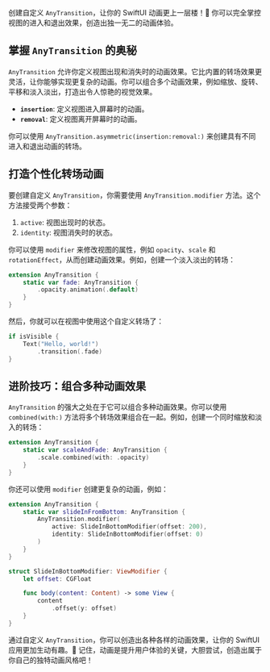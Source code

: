 ﻿创建自定义 `AnyTransition`，让你的 SwiftUI 动画更上一层楼！🚀 你可以完全掌控视图的进入和退出效果，创造出独一无二的动画体验。

## 掌握 `AnyTransition` 的奥秘

`AnyTransition` 允许你定义视图出现和消失时的动画效果。它比内置的转场效果更灵活，让你能够实现更复杂的动画。你可以组合多个动画效果，例如缩放、旋转、平移和淡入淡出，打造出令人惊艳的视觉效果。

*   **`insertion`**: 定义视图进入屏幕时的动画。
*   **`removal`**: 定义视图离开屏幕时的动画。

你可以使用 `AnyTransition.asymmetric(insertion:removal:)` 来创建具有不同进入和退出动画的转场。

## 打造个性化转场动画

要创建自定义 `AnyTransition`，你需要使用 `AnyTransition.modifier` 方法。这个方法接受两个参数：

1.  `active`: 视图出现时的状态。
2.  `identity`: 视图消失时的状态。

你可以使用 `modifier` 来修改视图的属性，例如 `opacity`、`scale` 和 `rotationEffect`，从而创建动画效果。例如，创建一个淡入淡出的转场：

```swift
extension AnyTransition {
    static var fade: AnyTransition {
        .opacity.animation(.default)
    }
}
```

然后，你就可以在视图中使用这个自定义转场了：

```swift
if isVisible {
    Text("Hello, world!")
        .transition(.fade)
}
```

## 进阶技巧：组合多种动画效果

`AnyTransition` 的强大之处在于它可以组合多种动画效果。你可以使用 `combined(with:)` 方法将多个转场效果组合在一起。例如，创建一个同时缩放和淡入的转场：

```swift
extension AnyTransition {
    static var scaleAndFade: AnyTransition {
        .scale.combined(with: .opacity)
    }
}
```

你还可以使用 `modifier` 创建更复杂的动画，例如：

```swift
extension AnyTransition {
    static var slideInFromBottom: AnyTransition {
        AnyTransition.modifier(
            active: SlideInBottomModifier(offset: 200),
            identity: SlideInBottomModifier(offset: 0)
        )
    }
}

struct SlideInBottomModifier: ViewModifier {
    let offset: CGFloat

    func body(content: Content) -> some View {
        content
            .offset(y: offset)
    }
}
```

通过自定义 `AnyTransition`，你可以创造出各种各样的动画效果，让你的 SwiftUI 应用更加生动有趣。🎉 记住，动画是提升用户体验的关键，大胆尝试，创造出属于你自己的独特动画风格吧！


